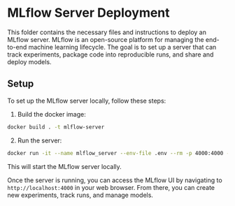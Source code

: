 # MLflow Server Deployment

This folder contains the necessary files and instructions to deploy an MLflow server. MLflow is an open-source platform for managing the end-to-end machine learning lifecycle. The goal is to set up a server that can track experiments, package code into reproducible runs, and share and deploy models.

## Setup
To set up the MLflow server locally, follow these steps:
1. Build the docker image:
```sh
docker build . -t mlflow-server
```

2. Run the server:
```sh
docker run -it --name mlflow_server --env-file .env --rm -p 4000:4000 -v $(pwd):/home/app mlflow-server
```

This will start the MLflow server locally.

Once the server is running, you can access the MLflow UI by navigating to `http://localhost:4000` in your web browser. From there, you can create new experiments, track runs, and manage models.